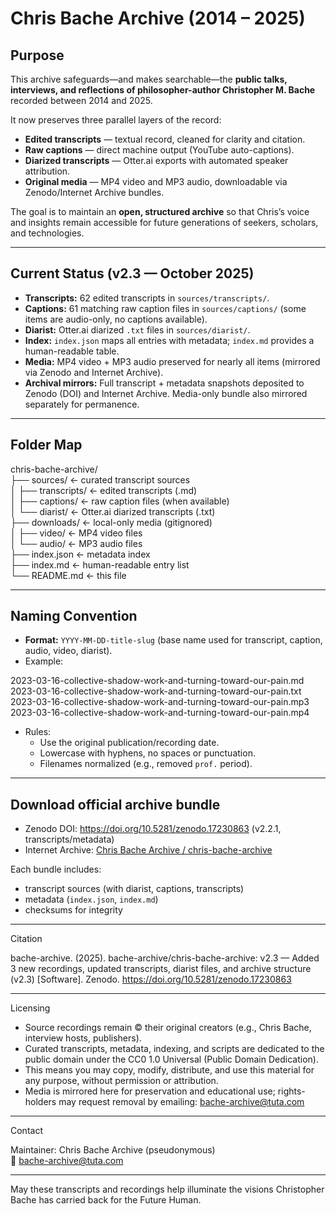 # Chris Bache Archive (2014 – 2025)

## Purpose
This archive safeguards—and makes searchable—the **public talks, interviews, and reflections of philosopher-author Christopher M. Bache** recorded between 2014 and 2025.

It now preserves three parallel layers of the record:
- **Edited transcripts** — textual record, cleaned for clarity and citation.
- **Raw captions** — direct machine output (YouTube auto-captions).
- **Diarized transcripts** — Otter.ai exports with automated speaker attribution.
- **Original media** — MP4 video and MP3 audio, downloadable via Zenodo/Internet Archive bundles.

The goal is to maintain an **open, structured archive** so that Chris’s voice and insights remain accessible for future generations of seekers, scholars, and technologies.

---

## Current Status (v2.3 — October 2025)
- **Transcripts:** 62 edited transcripts in `sources/transcripts/`.
- **Captions:** 61 matching raw caption files in `sources/captions/` (some items are audio-only, no captions available).
- **Diarist:** Otter.ai diarized `.txt` files in `sources/diarist/`.
- **Index:** `index.json` maps all entries with metadata; `index.md` provides a human-readable table.
- **Media:** MP4 video + MP3 audio preserved for nearly all items (mirrored via Zenodo and Internet Archive).
- **Archival mirrors:** Full transcript + metadata snapshots deposited to Zenodo (DOI) and Internet Archive. Media-only bundle also mirrored separately for permanence.

---

## Folder Map

chris-bache-archive/  
├── sources/              ← curated transcript sources  
│   ├── transcripts/      ← edited transcripts (.md)  
│   ├── captions/         ← raw caption files (when available)  
│   └── diarist/          ← Otter.ai diarized transcripts (.txt)  
├── downloads/            ← local-only media (gitignored)  
│   ├── video/            ← MP4 video files  
│   └── audio/            ← MP3 audio files  
├── index.json            ← metadata index  
├── index.md              ← human-readable entry list  
└── README.md             ← this file  

---

## Naming Convention
- **Format:** `YYYY-MM-DD-title-slug` (base name used for transcript, caption, audio, video, diarist).
- Example:

2023-03-16-collective-shadow-work-and-turning-toward-our-pain.md
2023-03-16-collective-shadow-work-and-turning-toward-our-pain.txt
2023-03-16-collective-shadow-work-and-turning-toward-our-pain.mp3
2023-03-16-collective-shadow-work-and-turning-toward-our-pain.mp4

- Rules:  
  - Use the original publication/recording date.  
  - Lowercase with hyphens, no spaces or punctuation.  
  - Filenames normalized (e.g., removed `prof.` period).  

---

## Download official archive bundle
- Zenodo DOI: https://doi.org/10.5281/zenodo.17230863 (v2.2.1, transcripts/metadata)  
- Internet Archive: [Chris Bache Archive / chris-bache-archive](https://archive.org/details/chris-bache-archive)  

Each bundle includes:  
- transcript sources (with diarist, captions, transcripts)  
- metadata (`index.json`, `index.md`)  
- checksums for integrity  

---

Citation

bache-archive. (2025). bache-archive/chris-bache-archive: v2.3 — Added 3 new recordings, updated transcripts, diarist files, and archive structure (v2.3) [Software]. Zenodo. https://doi.org/10.5281/zenodo.17230863

---

Licensing
- Source recordings remain © their original creators (e.g., Chris Bache, interview hosts, publishers).  
- Curated transcripts, metadata, indexing, and scripts are dedicated to the public domain under the CC0 1.0 Universal (Public Domain Dedication).  
- This means you may copy, modify, distribute, and use this material for any purpose, without permission or attribution.  
- Media is mirrored here for preservation and educational use; rights-holders may request removal by emailing: bache-archive@tuta.com  

---

Contact  

Maintainer: Chris Bache Archive (pseudonymous)  
📧 bache-archive@tuta.com  

---

May these transcripts and recordings help illuminate the visions Christopher Bache has carried back for the Future Human.  